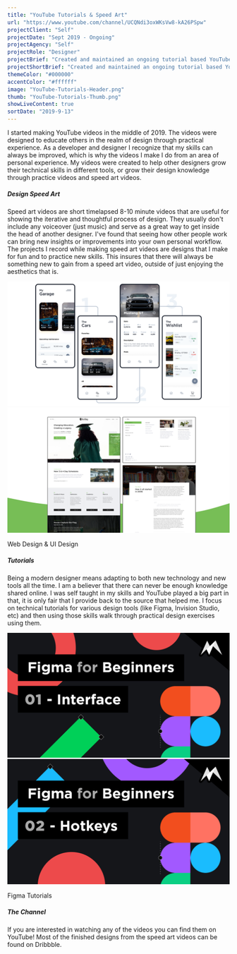 ```yaml
---
title: "YouTube Tutorials & Speed Art"
url: "https://www.youtube.com/channel/UCQNdi3oxWKsVw8-kA26PSpw"
projectClient: "Self"
projectDate: "Sept 2019 - Ongoing"
projectAgency: "Self"
projectRole: "Designer"
projectBrief: "Created and maintained an ongoing tutorial based YouTube channel with a focus in teaching others design based concepts. Showed new concepts to others through building foundational ideas and then implementing those skills in 'design practice' videos. Demonstrated various ways of design thinking via speed art videos where graphic design and user interfaces (web and mobile) were created."
projectShortBrief: "Created and maintained an ongoing tutorial based YouTube channel with a focus in teaching others design based concepts."
themeColor: "#000000"
accentColor: "#ffffff"
image: "YouTube-Tutorials-Header.png"
thumb: "YouTube-Tutorials-Thumb.png"
showLiveContent: true
sortDate: "2019-9-13"
---
```

I started making YouTube videos in the middle of 2019. The videos were designed to educate others in the realm of design through practical experience. As a developer and designer I recognize that my skills can always be improved, which is why the videos I make I do from an area of personal experience. My videos were created to help other designers grow their technical skills in different tools, or grow their design knowledge through practice videos and speed art videos.

##### Design Speed Art
Speed art videos are short timelapsed 8-10 minute videos that are useful for showing the iterative and thoughtful process of design. They usually don't include any voiceover (just music) and serve as a great way to get inside the head of another designer. I've found that seeing how other people work can bring new insights or improvements into your own personal workflow. The projects I record while making speed art videos are designs that I make for fun and to practice new skills. This insures that there will always be something new to gain from a speed art video, outside of just enjoying the aesthetics that is.

<div class="photo-grid-container">
<div class="photo-grid">
<img src="mygarage-mobile.png" />
<img src="privateschool-web.png"/></div>
</div>
<p class="photo-grid-subtitle">Web Design & UI Design</p>

##### Tutorials
Being a modern designer means adapting to both new technology and new tools all the time. I am a believer that there can never be enough knowledge shared online. I was self taught in my skills and YouTube played a big part in that, it is only fair that I provide back to the source that helped me. I focus on technical tutorials for various design tools (like Figma, Invision Studio, etc) and then using those skills walk through practical design exercises using them.

<div class="photo-grid-container">
<div class="photo-grid">
<img src="figma-01.png" />
<img src="figma-02.png"/></div>
</div>
<p class="photo-grid-subtitle">Figma Tutorials</p>

##### The Channel
If you are interested in watching any of the videos you can find them on YouTube! Most of the finished designs from the speed art videos can be found on Dribbble.


